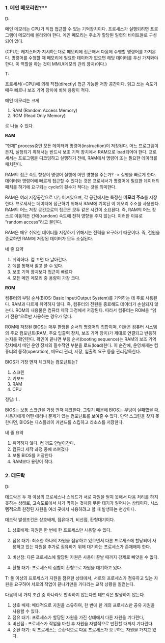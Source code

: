 ### 1. 메인 메모리란?**

D: 

메인 메모리는 CPU가 직접 접근할 수 있는 기억장치이다. 프로세스가 실행되려면 프로그램이 메모리에 올라와야 한다. 메인 메모리는 주소가 할당된 일련의 바이트들로 구성되어 있다.

(CPU는 레지스터가 지시하는대로 메모리에 접근해서 다음에 수행할 명령어를 가져온다. 명령어를 수행할 때 메모리에 필요한 데이터가 없으면 해당 데이터를 우선 가져와야 한다. 이 역할을 하는 것이 MMU(메모리 관리 장치)이다.)

T:

프로세서(=CPU)에 의해 직접(directly) 접근 가능한 저장 공간이다. 읽고 쓰는 속도가 매우 빠르나 보조 기억 장치에 비해 용량이 적다.

메인 메모리는 크게

1. RAM (Random Access Memory)
2. ROM (Read Only Memory)

로 나눌 수 있다.

**RAM**

“현재” process중인 모든 데이터와 명령어(instruction)이 저장된다. 어느 프로그램이든지, 실행되기 위해서는 반드시 보조 기억 장치에서 RAM으로 load되어야 한다. 프로세서는 프로그램을 디코딩하고 실행하기 전에, RAM에서 명령어 또는 필요한 데이터를 패치한다.

RAM의 접근 속도 향상이 명령어 실행에 어떤 영향을 주는가? -> 실행을 빠르게 한다. 데이터와 명령어에 빠르게 접근할 수 있다는 것은 프로세서가 명령어에 필요한 데이터의 패치를 하기에 요구되는 cycle의 횟수가 적다는 것을 의미한다.

RAM은 여러 저장공간으로 나누어져있으며, 각 공간에서는 특정한 **메모리 주소**를 저장한다. 프로세서는 데이터에 접근하기 위해서 RAM에 기록된 이 메모리 주소를 사용한다. RAM의 어느 저장 공간으로의 접근은 모두 같은 시간이 소요된다. 즉, RAM의 어느 장소로 이동하든 간에(random) 속도에 전혀 영향을 주지 않는다. 이러한 이유로 “random access”라고 불린다.

RAM은 매우 취약한 데이터를 저장하기 위해서는 전력을 요구하기 때문이다. 즉, 전원을 종료하면 RAM에 저장된 데이터가 모두 소실된다.

네 줄 요약

1. 취약하다. 컴 끄면 다 날아간다.
2. 얘를 통해서 읽고 쓸 수 있다.
3. 보조 기억 장치보다 접근이 빠르다
4. 모든 메인 메모리 중 용량이 가장 크다.

**ROM**

컴퓨터의 부팅 순서(BIOS: Basic Input/Output System)를 기억하는 데 주로 사용된다. RAM과 다르게 취약하지 않다. 즉, 컴퓨터의 전원을 종료해도 데이터가 손실되지 않는다. ROM의 내용물은 컴퓨터 제작 과정에서 저장된다. 따라서 컴퓨터는 ROM을 “읽기 전용”으로만 사용하는 경우가 많다.

ROM에 저장된 BIOS는 매우 한정된 순서의 명령어의 집합이며, 이들은 컴퓨터 시스템의 주요 컴포넌트(RAM, 주요 입출력 장치, 보조 기억 장치)가 제대로 연결되고 반응하는지를 확인한다. 확인이 끝나면 부팅 순서(booting sequence)는 RAM의 보조 기억 장치에서 메인 운영 장치의 필수적인 부분을 로드(load)한다. 이 순간에, 운영체제는 컴퓨터의 동작(operation), 메모리 관리, 저장, 입출력 요구 등을 관리감독한다.

BIOS가 가장 먼저 체크하는 컴포넌트는?

1. 스크린
2. 키보드
3. RAM
4. CPU

정답: 1..

BIOS는 보통 스크린을 가장 먼저 체크한다. 그렇기 때문에 BIOS는 부팅이 실패했을 때, 사용자에게 어떤 에러나 문제가 있는 컴포넌트를 보여줄 수 있다. 만약 스크린을 찾지 못한다면, BIOS는 디스플레이 커맨드를 스킵하고 리소스를 저장한다.

네 줄 요약

1. 취약하지 않다. 컴 꺼도 안날아간다.
2. 컴퓨터 제작 과정 중에 쓰여졌다
3. 보통 BIOS를 저장한다
4. RAM보다 용량이 작다.

### 2. 데드락

D: 

데드락은 두 개 이상의 프로세스나 스레드가 서로 자원을 얻지 못해서 다음 처리를 하지 못하는 상태로, 고속도로에서 차가 막히는 것처럼 무한 대기가 일어나는 상태이다. 시스템적으로 한정된 자원을 여러 곳에서 사용하려고 할 때 발생하는 현상이다.

데드락 발생조건은 상호배제, 점유대기, 비선점, 환형대기이다.

1. 상호배제: 자원은 한 번에 한 프로세스만 사용할 수 있다.

2. 점유 대기: 최소한 하나의 자원을 점유하고 있으면서 다른 프로세스에 할당되어 사용하고 있는 자원을 추가로 점유하기 위해 대기하는 프로세스가 존재해야 한다.

3. 비선점: 다른 프로세스에 할당된 자원은 사용이 끝날 때까지 강제로 빼앗을 수 없다.

4. 환형 대기: 프로세스의 집합이 환형으로 자원을 대기하고 있다.

T: 둘 이상의 프로세스가 자원을 점유한 상태에서, 서로의 프로세스가 점유하고 있는 자원을 요구하여 서로의 작업이 끝나기만을 기다리는 교착 상황을 일컫는다.

다음의 네 가지 조건 중 하나라도 만족하지 않는다면 데드락은 발생하지 않는다.

1. 상호 배제: 배타적으로 자원을 소유하여, 한 번에 한 개의 프로세스만 공유 자원을 사용할 수 있다.
2. 점유 대기: 프로세스가 할당된 자원을 가진 상태에서 다른 자원을 기다린다,
3. 비선점 : 프로세스가 작업을 마친 후 자원을 자발적으로 반환할 때까지 기다린다.
4. 순환 대기: 각 프로세스는 순환적으로 다음 프로세스가 요구하는 자원을 가지고 있다.

